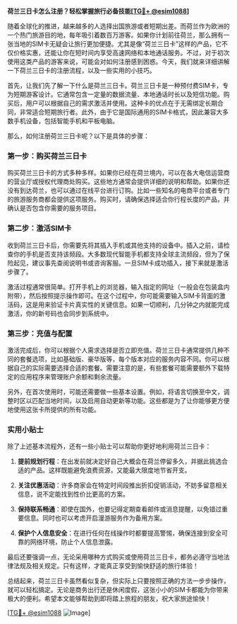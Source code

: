 **荷兰三日卡怎么注册？轻松掌握旅行必备技能[[TG💪+ @esim1088](https://t.me/s/esim1088)]**

随着全球化的推进，越来越多的人选择出国旅游或者短期出差。而荷兰作为欧洲的一个热门旅游目的地，每年吸引着数百万游客。如果你计划前往荷兰，那么拥有一张当地的SIM卡无疑会让旅行更加便捷。尤其是像“荷兰三日卡”这样的产品，它不仅价格实惠，还能让你在短时间内享受高速网络和本地通话服务。不过，对于初次使用这类产品的游客来说，可能会对如何注册感到困惑。今天，我们就来详细讲解一下荷兰三日卡的注册流程，以及一些实用的小技巧。

首先，让我们先了解一下什么是荷兰三日卡。荷兰三日卡是一种预付费SIM卡，专为短期游客设计。它通常包含一定量的数据流量、本地通话时长以及短信功能。购买后，用户可以根据自己的需求激活并使用。这种卡的优点在于无需绑定长期合同，非常适合短期旅行者。此外，由于它是国际通用的SIM卡格式，因此兼容大多数手机设备，包括智能手机和平板电脑。

那么，如何注册荷兰三日卡呢？以下是具体的步骤：

### 第一步：购买荷兰三日卡

购买荷兰三日卡的方式多种多样。如果你已经在荷兰境内，可以在各大电信运营商的营业厅或授权代理商处购买。这些地方通常会提供详细的说明和帮助。如果你还没有到达荷兰，也可以通过在线平台进行订购。比如一些知名的电商平台或者专门的旅游服务商都会提供这项服务。购买时，请确保选择适合你行程长度的产品，并确认是否包含你需要的服务项目。

### 第二步：激活SIM卡

收到荷兰三日卡后，你需要先将其插入手机或其他支持的设备中。插入之前，请检查你的手机是否支持该频段。大多数现代智能手机都支持全球主流频段，但为了保险起见，建议事先查阅说明书或咨询客服。一旦SIM卡成功插入，接下来就是激活步骤了。

激活过程通常很简单。打开手机上的浏览器，输入指定的网址（一般会在包装盒内附带），然后按照提示操作即可。在这个过程中，你可能需要输入SIM卡背面的激活码，这是用来验证卡片真实性的关键信息。如果一切顺利，几分钟之内就能完成激活，你的新号码也会同步到系统中。

### 第三步：充值与配置

激活完成后，你可以根据个人需求选择是否立即充值。荷兰三日卡通常提供几种不同的套餐选项，比如基础版、豪华版等，每个版本对应的服务内容不同。你可以根据自己的实际需要选择合适的套餐。需要注意的是，有些套餐可能需要额外下载特定的应用程序来管理账户余额和剩余流量。

另外，在首次使用时，可能还需要做一些基本设置。例如，将语言切换至中文，调整时区以匹配当地时间，以及启用自动更新等功能。这些都是为了让你能够更方便地使用这张卡所提供的所有功能。

### 实用小贴士

除了上述基本流程外，还有一些小贴士可以帮助你更好地利用荷兰三日卡：

1. **提前规划行程**：在出发前就决定好自己大概会在荷兰停留多久，并据此挑选合适的产品。这样既能避免浪费资源，又能最大限度地节省开支。
   
2. **关注优惠活动**：许多商家会在特定时间段推出折扣促销活动，不妨多留意相关信息，说不定能找到性价比更高的方案。
   
3. **保持联系畅通**：即使在国外，也要记得定期查看邮件或消息提醒，以免错过重要信息。同时也可以考虑开启漫游服务作为备用方案。
   
4. **保护个人信息安全**：在进行任何在线操作时都要提高警惕，确保连接到安全可靠的网络环境，防止个人信息泄露。

最后还要强调一点，无论采用哪种方式购买或使用荷兰三日卡，都务必遵守当地法律法规及相关规定。只有这样，才能真正享受到愉快舒适的旅行体验！

总结起来，荷兰三日卡虽然看似复杂，但实际上只要按照正确的方法一步步操作，就可以轻松搞定。无论是商务出行还是休闲度假，这张小小的SIM卡都能为你带来极大的便利。希望本文能够帮助到即将踏上旅程的朋友，祝大家旅途愉快！

[[TG💪+ @esim1088](https://t.me/s/esim1088) ![Image](https://i.postimg.cc/4NQfJmqS/Snipaste-2025-05-13-00-14-12.png)]